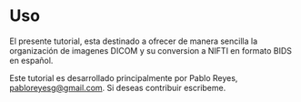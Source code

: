 # Uso

El presente tutorial, esta destinado a ofrecer de manera sencilla la organización de imagenes DICOM y su conversion a NIFTI en formato BIDS en español. 

Este tutorial es desarrollado principalmente por Pablo Reyes, pabloreyesg@gmail.com. Si deseas contribuir escribeme.